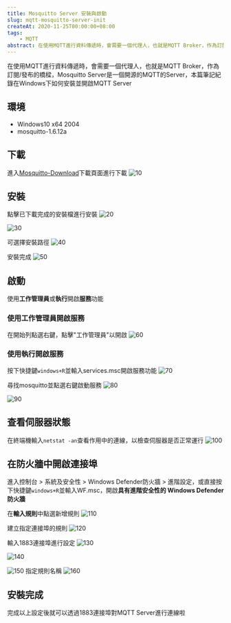 ```yaml
---
title: Mosquitto Server 安裝與啟動
slug: mqtt-mosquitto-server-init
createAt: 2020-11-25T00:00:00+08:00
tags:
    - MQTT
abstract: 在使用MQTT進行資料傳遞時，會需要一個代理人，也就是MQTT Broker，作為訂閱/發布的橋樑，Mosquitto Server是一個開源的MQTT的Server，本篇筆記紀錄在Windows下如何安裝並開啟MQTT Server
---
```


在使用MQTT進行資料傳遞時，會需要一個代理人，也就是MQTT Broker，作為訂閱/發布的橋樑，Mosquitto Server是一個開源的MQTT的Server，本篇筆記紀錄在Windows下如何安裝並開啟MQTT Server

## 環境
- Windows10 x64 2004
- mosquitto-1.6.12a

## 下載
進入[Mosquitto-Download](https://mosquitto.org/download/)下載頁面進行下載
![10](./assets/10.png)

## 安裝
點擊已下載完成的安裝檔進行安裝
![20](./assets/20.png)

![30](./assets/30.png)

可選擇安裝路徑
![40](./assets/40.png)

安裝完成
![50](./assets/50.png)

## 啟動
使用**工作管理員**或**執行**開啟**服務**功能

### 使用工作管理員開啟服務
在開始列點選右鍵，點擊"工作管理員"以開啟
![60](./assets/60.png)

### 使用執行開啟服務
按下快捷鍵`windows+R`並輸入services.msc開啟服務功能
![70](./assets/70.png)

尋找mosquitto並點選右鍵啟動服務
![80](./assets/80.png)

![90](./assets/90.png)

## 查看伺服器狀態
在終端機輸入`netstat -an`查看作用中的連線，以檢查伺服器是否正常運行
![100](./assets/100.png)

## 在防火牆中開啟連接埠
進入控制台 > 系統及安全性 > Windows Defender防火牆 > 進階設定，或直接按下快捷鍵`windows+R`並輸入WF.msc，開啟**具有進階安全性的 Windows Defender 防火牆**

在**輸入規則**中點選新增規則
![110](./assets/110.png)

建立指定連接埠的規則
![120](./assets/120.png)

輸入1883連接埠進行設定
![130](./assets/130.png)

![140](./assets/140.png)

![150](./assets/150.png)
指定規則名稱
![160](./assets/160.png)

## 安裝完成
完成以上設定後就可以透過1883連接埠對MQTT Server進行連線啦